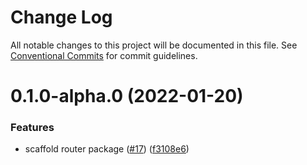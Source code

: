 # Change Log

All notable changes to this project will be documented in this file.
See [Conventional Commits](https://conventionalcommits.org) for commit guidelines.

# 0.1.0-alpha.0 (2022-01-20)


### Features

* scaffold router package ([#17](https://me.github.com/ingress/ingress/issues/17)) ([f3108e6](https://me.github.com/ingress/ingress/commit/f3108e6a9fafb295f2d782733e5aeafaad29a5e3))
